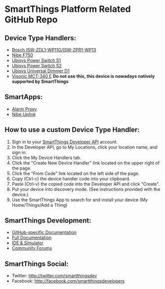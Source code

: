# SmartThings Platform Related GitHub Repo

## Device Type Handlers:
* [Bosch ISW-ZDL1-WP11G/ISW-ZPR1-WP13](https://github.com/tomasaxerot/SmartThings/blob/master/devicetypes/tomasaxerot/bosch-motion-detector.src/bosch-motion-detector.groovy)
* [Nibe F750](https://github.com/tomasaxerot/SmartThings/blob/master/devicetypes/tomasaxerot/nibe-f750.src)
* [Ubisys Power Switch S1](https://github.com/tomasaxerot/SmartThings/blob/master/devicetypes/tomasaxerot/ubisys-power-switch-s1.src/ubisys-power-switch-s1.groovy)
* [Ubisys Power Switch S2](https://github.com/tomasaxerot/SmartThings/blob/master/devicetypes/tomasaxerot/ubisys-power-switch-s2.src/ubisys-power-switch-s2.groovy)
* [Ubisys Universal Dimmer D1](https://github.com/tomasaxerot/SmartThings/blob/master/devicetypes/tomasaxerot/ubisys-universal-dimmer-d1.src/ubisys-universal-dimmer-d1.groovy)
* [Visonic MCT-340 E](https://github.com/tomasaxerot/SmartThings/blob/master/devicetypes/tomasaxerot/visonic-door-window-sensor.src/visonic-door-window-sensor.groovy) **Do not use this, this device is nowadays natively supported by SmartThings**

## SmartApps:
* [Alarm Proxy](https://github.com/tomasaxerot/SmartThings/tree/master/smartapps/tomasaxerot/alarm-proxy.src)
* [Nibe Uplink](https://github.com/tomasaxerot/SmartThings/tree/master/smartapps/tomasaxerot/nibe-uplink.src)

## How to use a custom Device Type Handler:

1. Sign in to your [SmartThings Developer API](https://graph.api.smartthings.com/register) account.
2. In the Developer API, go to My Locations, click your location name, and sign in.
3. Click the My Device Handlers tab.
4. Click the "Create New Device Handler" link located on the upper right of the page.
5. Click the "From Code" link located on the left side of the page.
6. Copy (Ctrl-c) the device handler code into your clipboard.
7. Paste (Ctrl-v) the copied code into the Developer API and click "Create".
8. Put your device into discovery mode. (See instructions provided with the device.)
9. Use the SmartThings App to search for and install your device (My Home/Things/Add a Thing)

## SmartThings Development:

* [GitHub-specific Documentation](http://docs.smartthings.com/en/latest/tools-and-ide/github-integration.html)
* [Full Documentation](http://docs.smartthings.com)
* [IDE & Simulator](http://ide.smartthings.com)
* [Community Forums](http://community.smartthings.com)

## SmartThings Social:

* Twitter: http://twitter.com/smartthingsdev
* Facebook: http://facebook.com/smartthingsdevelopers
